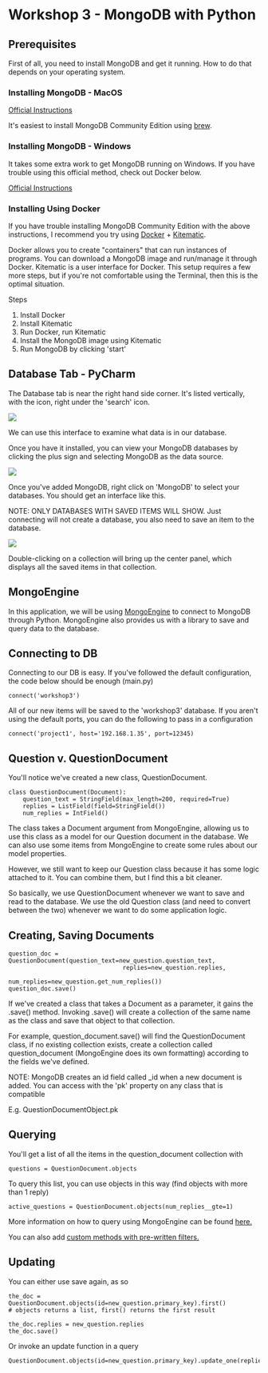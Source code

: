 # Workshop 3 - MongoDB with Python

## Prerequisites

First of all, you need to install MongoDB and get it running. How to do that depends on your operating system.

### Installing MongoDB - MacOS

[Official Instructions](https://docs.mongodb.com/manual/tutorial/install-mongodb-on-os-x/)

It's easiest to install MongoDB Community Edition using [brew](https://brew.sh/).

### Installing MongoDB - Windows

It takes some extra work to get MongoDB running on Windows. If you have trouble using this official method, check out Docker below.

[Official Instructions](https://docs.mongodb.com/manual/tutorial/install-mongodb-on-windows/)

### Installing Using Docker

If you have trouble installing MongoDB Community Edition with the above instructions, I recommend you try using [Docker](https://docs.docker.com/get-docker/) + [Kitematic](https://kitematic.com/).

Docker allows you to create "containers" that can run instances of programs. You can download a MongoDB image and run/manage it through Docker. Kitematic is a user interface for Docker. This setup requires a few more steps, but if you're not comfortable using the Terminal, then this is the optimal situation.

Steps

1) Install Docker
2) Install Kitematic
3) Run Docker, run Kitematic
4) Install the MongoDB image using Kitematic
5) Run MongoDB by clicking 'start'

## Database Tab - PyCharm

The Database tab is near the right hand side corner. It's listed vertically, with the  icon, right under the 'search' icon.

![](https://i.imgur.com/thIG6HX.png)

We can use this interface to examine what data is in our database.

Once you have it installed, you can view your MongoDB databases by clicking the plus sign and selecting MongoDB as the data source.

![](https://imgur.com/pVy5pFT.png)

Once you've added MongoDB, right click on 'MongoDB' to select your databases. You should get an interface like this.

NOTE: ONLY DATABASES WITH SAVED ITEMS WILL SHOW. Just connecting will not create a database, you also need to save an item to the database.

![](https://imgur.com/vx91y8f.png)

Double-clicking on a collection will bring up the center panel, which displays all the saved items in that collection. 

## MongoEngine

In this application, we will be using [MongoEngine](https://docs.mongoengine.org/) to connect to MongoDB through Python. MongoEngine also provides us with a library to save and query data to the database.

## Connecting to DB

Connecting to our DB is easy. If you've followed the default configuration, the code below should be enough (main.py)
```
connect('workshop3')
```
All of our new items will be saved to the 'workshop3' database. If you aren't using the default ports, you can do the following to pass in a configuration
```
connect('project1', host='192.168.1.35', port=12345)
```

## Question v. QuestionDocument

You'll notice we've created a new class, QuestionDocument.

```
class QuestionDocument(Document):
    question_text = StringField(max_length=200, required=True)
    replies = ListField(field=StringField())
    num_replies = IntField()
```

The class takes a Document argument from MongoEngine, allowing us to use this class as a model for our Question document in the database. We can also use some items from MongoEngine to create some rules about our model properties.

However, we still want to keep our Question class because it has some logic attached to it. You can combine them, but I find this a bit cleaner.

So basically, we use QuestionDocument whenever we want to save and read to the database. We use the old Question class (and need to convert between the two) whenever we want to do some application logic.

## Creating, Saving Documents
```
question_doc = QuestionDocument(question_text=new_question.question_text,
                                replies=new_question.replies,
                                num_replies=new_question.get_num_replies())
question_doc.save()
```
If we've created a class that takes a Document as a parameter, it gains the .save() method. Invoking .save() will create a collection of the same name as the class and save that object to that collection.

For example, question_document.save() will find the QuestionDocument class, if no existing collection exists, create a collection called question_document (MongoEngine does its own formatting) according to the fields we've defined. 

NOTE: MongoDB creates an id field called _id when a new document is added. You can access with the 'pk' property on any class that is compatible

E.g. QuestionDocumentObject.pk

## Querying

You'll get a list of all the items in the question_document collection with 
```
questions = QuestionDocument.objects
```
To query this list, you can use objects in this way (find objects with more than 1 reply)
```
active_questions = QuestionDocument.objects(num_replies__gte=1)
```

More information on how to query using MongoEngine can be found [here.](https://docs.mongoengine.org/guide/querying.html#filtering-queries)

You can also add [custom methods with pre-written filters.](https://docs.mongoengine.org/guide/querying.html#default-document-queries)

## Updating

You can either use save again, as so
```
the_doc = QuestionDocument.objects(id=new_question.primary_key).first()
# objects returns a list, first() returns the first result

the_doc.replies = new_question.replies
the_doc.save()
```
Or invoke an update function in a query
```
QuestionDocument.objects(id=new_question.primary_key).update_one(replies=new_question.replies)
```